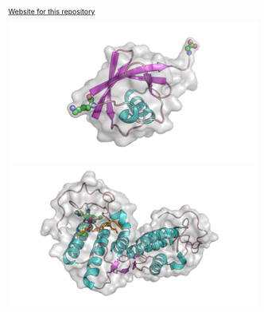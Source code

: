 [Website for this repository](https://jamelendezd.github.io/MolecularDynamicsPymol/ "Web Page")

<p align="center">
  <img width="500" src="media/ubiquitin.png">
  <img width="500" src="media/lipase.png">
</p>

